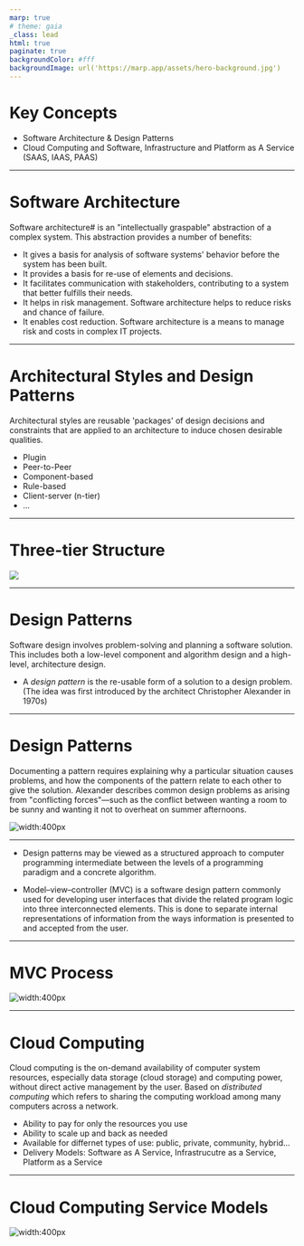 ```yaml
---
marp: true
# theme: gaia
_class: lead
html: true
paginate: true
backgroundColor: #fff
backgroundImage: url('https://marp.app/assets/hero-background.jpg')
---
```


# Key Concepts 

- Software Architecture & Design Patterns
- Cloud Computing and Software, Infrastructure and Platform as A Service (SAAS, IAAS, PAAS)

---

# Software Architecture
Software architecture# is an "intellectually graspable" abstraction of a complex system. This abstraction provides a number of benefits:
  - It gives a basis for analysis of software systems' behavior before the system has been built.
  - It provides a basis for re-use of elements and decisions.
  - It facilitates communication with stakeholders, contributing to a system that better fulfills their needs.
  - It helps in risk management. Software architecture helps to reduce risks and chance of failure.
  - It enables cost reduction. Software architecture is a means to manage risk and costs in complex IT projects.


---

#  Architectural Styles and Design Patterns
Architectural styles are reusable 'packages' of design decisions and constraints that are applied to an architecture to induce chosen desirable qualities.

- Plugin
- Peer-to-Peer
- Component-based
- Rule-based
- Client-server (n-tier)
- ...

---

# Three-tier Structure
![](./images/three-tier.svg)

---

# Design Patterns

Software design involves problem-solving and planning a software solution. This includes both a low-level component and algorithm design and a high-level, architecture design.


- A *design pattern* is the re-usable form of a solution to a design problem. (The idea was first introduced by the architect Christopher Alexander in 1970s)


---

# Design Patterns
Documenting a pattern requires explaining why a particular situation causes problems, and how the components of the pattern relate to each other to give the solution. Alexander describes common design problems as arising from "conflicting forces"—such as the conflict between wanting a room to be sunny and wanting it not to overheat on summer afternoons.

![width:400px](./images/corner-office.png)


---
- Design patterns may be viewed as a structured approach to computer programming intermediate between the levels of a programming paradigm and a concrete algorithm.

- Model–view–controller (MVC) is a software design pattern commonly used for developing user interfaces that divide the related program logic into three interconnected elements. This is done to separate internal representations of information from the ways information is presented to and accepted from the user.


---

# MVC Process
![width:400px](./images/MVC-Process.svg)


--- 

# Cloud Computing

Cloud computing is the on-demand availability of computer system resources, especially data storage (cloud storage) and computing power, without direct active management by the user. Based on *distributed computing* which refers to sharing the computing workload among many computers across a network. 
- Ability to pay for only the resources you use
- Ability to scale up and back as needed
- Available for differnet types of use: public, private, community, hybrid...
- Delivery Models: Software as A Service, Infrastrucutre as a Service, Platform as a Service

---

# Cloud Computing Service Models

![width:400px](./images/Cloud_computing_service_models.png)



